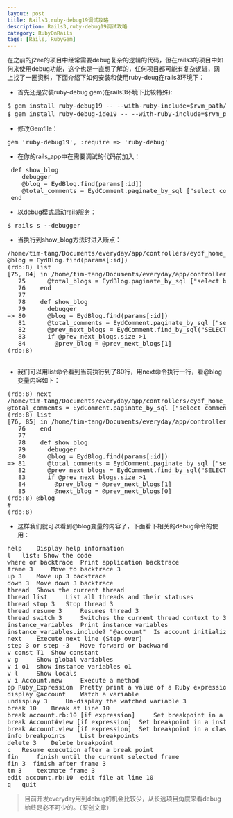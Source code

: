 ```yaml
---
layout: post
title: Rails3,ruby-debug19调试攻略
description: Rails3,ruby-debug19调试攻略
category: RubyOnRails
tags: [Rails, RubyGem]
---
```

在之前的j2ee的项目中经常需要debug复杂的逻辑的代码，但在rails3的项目中如何来使用debug功能，这个也是一直想了解的，任何项目都可能有复杂逻辑，网上找了一圈资料，下面介绍下如何安装和使用ruby-deug在rails3环境下：

 - 首先还是安装ruby-debug gem(在rails3环境下比较特殊):
<pre>
$ gem install ruby-debug19 -- --with-ruby-include=$rvm_path/src/ruby-1.9.2-rc2/
$ gem install ruby-debug-ide19 -- --with-ruby-include=$rvm_path/src/ruby-1.9.2-rc2/  #可选
</pre>
 - 修改Gemfile：
<pre>
gem 'ruby-debug19', :require => 'ruby-debug'
</pre>
 - 在你的rails_app中在需要调试的代码前加入：
<pre>
 def show_blog
    debugger
    @blog = EydBlog.find(params[:id])
    @total_comments = EydComment.paginate_by_sql ["select comment.* from eyd_comments comment where comment.blog_id=#{@blog.id} order by comment.updated_at asc"], :page => params[:page], :per_page=>10
 end
</pre>
 - 以debug模式启动rails服务：
<pre>
$ rails s --debugger
</pre>
 - 当执行到show_blog方法时进入断点：
<pre>
/home/tim-tang/Documents/everyday/app/controllers/eydf_home_controller.rb:80
@blog = EydBlog.find(params[:id])
(rdb:8) list
[75, 84] in /home/tim-tang/Documents/everyday/app/controllers/eydf_home_controller.rb
   75      @total_blogs = EydBlog.paginate_by_sql ["select blog.* from eyd_blogs blog where blog.user_id=2 and blog.is_draft=false order by blog.created_at desc"], :page => params[:page], :per_page=>20
   76    end
   77  
   78    def show_blog
   79      debugger
=> 80      @blog = EydBlog.find(params[:id])
   81      @total_comments = EydComment.paginate_by_sql ["select comment.* from eyd_comments comment where comment.blog_id=#{@blog.id} order by comment.updated_at asc"], :page => params[:page], :per_page=>10
   82      @prev_next_blogs = EydComment.find_by_sql("SELECT * FROM eyd_blogs WHERE user_id = #{session[:userId]} and id IN (SELECT CASE WHEN SIGN(id - #{@blog.id}) > 0 THEN MIN(id) WHEN SIGN(id - #{@blog.id}) < 0 THEN MAX(id) END AS id FROM eyd_blogs WHERE id <> #{@blog.id} GROUP BY SIGN(id - #{@blog.id}) ORDER BY SIGN(id - #{@blog.id})) ORDER BY id ASC")
   83      if @prev_next_blogs.size >1
   84        @prev_blog = @prev_next_blogs[1]
(rdb:8) 

</pre>
 - 我们可以用list命令看到当前执行到了80行，用next命令执行一行，看@blog变量内容如下：
<pre>
(rdb:8) next
/home/tim-tang/Documents/everyday/app/controllers/eydf_home_controller.rb:81
@total_comments = EydComment.paginate_by_sql ["select comment.* from eyd_comments comment where comment.blog_id=#{@blog.id} order by comment.updated_at asc"], :page => params[:page], :per_page=>10
(rdb:8) list
[76, 85] in /home/tim-tang/Documents/everyday/app/controllers/eydf_home_controller.rb
   76    end
   77  
   78    def show_blog
   79      debugger
   80      @blog = EydBlog.find(params[:id])
=> 81      @total_comments = EydComment.paginate_by_sql ["select comment.* from eyd_comments comment where comment.blog_id=#{@blog.id} order by comment.updated_at asc"], :page => params[:page], :per_page=>10
   82      @prev_next_blogs = EydComment.find_by_sql("SELECT * FROM eyd_blogs WHERE user_id = #{session[:userId]} and id IN (SELECT CASE WHEN SIGN(id - #{@blog.id}) > 0 THEN MIN(id) WHEN SIGN(id - #{@blog.id}) < 0 THEN MAX(id) END AS id FROM eyd_blogs WHERE id <> #{@blog.id} GROUP BY SIGN(id - #{@blog.id}) ORDER BY SIGN(id - #{@blog.id})) ORDER BY id ASC")
   83      if @prev_next_blogs.size >1
   84        @prev_blog = @prev_next_blogs[1]
   85        @next_blog = @prev_next_blogs[0]
(rdb:8) @blog
#<EydBlog id: 235, title: "睡着也能拉便便", author: "lisa.dong", video_url: "", content: "![][1] \n![][2] \n![][3] \n 这两天yoyo每天到了早晨六点多，就闭着眼睛在床上扭...", constant_id: 2, user_id: 1, is_draft: false, created_at: "2011-10-21 11:49:15", updated_at: "2011-11-04 03:46:17", view_count: 38, slug: nil>
(rdb:8) 
</pre>
 - 这样我们就可以看到@blog变量的内容了，下面看下相关的debug命令的使用：
<pre>
help 	Display help information
l 	list: Show the code
where or backtrace 	Print application backtrace
frame 3 	Move to backtrace 3
up 3 	Move up 3 backtrace
down 3 	Move down 3 backtrace
thread 	Shows the current thread
thread list 	List all threads and their statuses
thread stop 3 	Stop thread 3
thread resume 3 	Resumes thread 3
thread switch 3 	Switches the current thread context to 3
instance_variables 	Print instance variables
instance_variables.include? "@account" 	Is account initialized
next 	Execute next line (Step over)
step 3 or step -3 	Move forward or backward
v const T1 	Show constant
v g 	Show global variables
v i o1 	show instance variables o1
v l 	Show locals
v i Account.new 	Execute a method
pp Ruby_Expression 	Pretty print a value of a Ruby expression
display @account 	Watch a variable
undisplay 3 	Un-display the watched variable 3
break 10 	Break at line 10
break account.rb:10 [if expression] 	Set breakpoint in a file with an optional if conditional
break Account#view [if expression] 	Set breakpoint in a instance method
break Account.view [if expression] 	Set breakpoint in a class method
info breakpoints 	List breakpoints
delete 3 	Delete breakpoint
c 	Resume execution after a break point
fin 	finish until the current selected frame
fin 3  finish after frame 3
tm 3 	textmate frame 3
edit account.rb:10 	edit file at line 10
q 	quit
</pre>

> 目前开发everyday用到debug的机会比较少，从长远项目角度来看debug始终是必不可少的。（原创文章）
